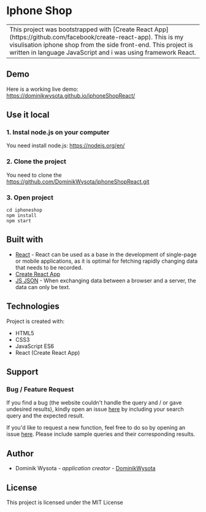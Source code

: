 # Iphone Shop

<table>
<tr>
<td>
  This project was bootstrapped with [Create React App](https://github.com/facebook/create-react-app). This is my visulisation iphone shop from the side front-end. This project is written in language JavaScript and i was using framework React.
</td>
</tr>
</table>

## Demo

Here is a working live demo: https://dominikwysota.github.io/iphoneShopReact/

## Use it local

### 1. Instal node.js on your computer
You need install node.js: https://nodejs.org/en/

### 2. Clone the project
You need to clone the https://github.com/DominikWysota/iphoneShopReact.git

### 3. Open project
```
cd iphoneshop
npm install
npm start
```

## Built with
- [React](https://reactjs.org/) - React can be used as a base in the development of single-page or mobile applications, as it is optimal for fetching rapidly changing data that needs to be recorded.
- [Create React App](https://facebook.github.io/create-react-app/docs/getting-started)
- [JS JSON](https://www.w3schools.com/js/js_json_intro.asp) - When exchanging data between a browser and a server,
the data can only be text.

## Technologies

Project is created with:
- HTML5
- CSS3
- JavaScript ES6
- React (Create React App)

## Support

### Bug / Feature Request

If you find a bug (the website couldn't handle the query and / or gave undesired results), 
kindly open an issue [here](https://github.com/DominikWysota/iphoneShopReact/issues) by including your 
search query and the expected result.

If you'd like to request a new function, feel free to do so by opening an
issue [here](https://github.com/DominikWysota/iphoneShopReact/issues). 
Please include sample queries and their corresponding results.

## Author

- Dominik Wysota - *application creator* - [DominikWysota](https://github.com/DominikWysota)

## License

This project is licensed under the MIT License
